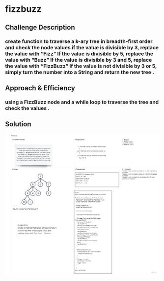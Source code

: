 # fizzbuzz

## Challenge Description

### create function to traverse a k-ary tree in breadth-first order and check the node values if the value is divisible by 3, replace the value with “Fizz” If the value is divisible by 5, replace the value with “Buzz” If the value is divisible by 3 and 5, replace the value with “FizzBuzz” If the value is not divisible by 3 or 5, simply turn the number into a String and return the new tree .

## Approach & Efficiency

### using a FizzBuzz node and a while loop to traverse the tree and check the values .

## Solution

![fizzbuzz](../assets/fizzbuzz.jpg)
